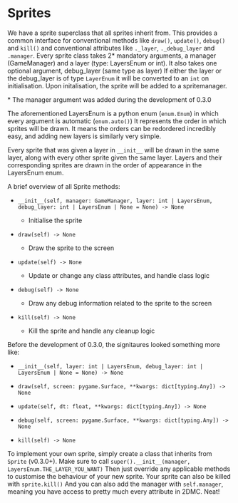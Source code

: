 # Sprites

We have a sprite superclass that all sprites inherit from. This provides a common interface for conventional methods like `draw()`, `update()`, `debug()` and `kill()` and conventional attributes like `._layer`, `._debug_layer` and `.manager`. Every sprite class takes 2* mandatory arguments, a manager (GameManager) and a layer (type: LayersEnum or int). It also takes one optional argument, debug_layer (same type as layer)
If either the layer or the debug_layer is of type `LayerEnum` it will be converted to an `int` on initialisation.
Upon initalisation, the sprite will be added to a spritemanager.

\* The manager argument was added during the development of 0.3.0

The aforementioned LayersEnum is a python enum (`enum.Enum`) in which every argument is automatic (`enum.auto()`)
It represents the order in which sprites will be drawn. It means the orders can be redordered incredibly easy, and adding new layers is similarly very simple.

Every sprite that was given a layer in `__init__` will be drawn in the same layer, along with every other sprite given the same layer.
Layers and their corresponding sprites are drawn in the order of appearance in the LayersEnum enum.

A brief overview of all Sprite methods:

- `__init__(self, manager: GameManager, layer: int | LayersEnum, debug_layer: int | LayersEnum | None = None) -> None`
  
  - Initialise the sprite

- `draw(self) -> None`
  
  - Draw the sprite to the screen

- `update(self) -> None`
  
  - Update or change any class attributes, and handle class logic

- `debug(self) -> None`
  
  - Draw any debug information related to the sprite to the screen

- `kill(self) -> None`
  
  - Kill the sprite and handle any cleanup logic

Before the development of 0.3.0, the signitaures looked something more like:

- `__init__(self, layer: int | LayersEnum, debug_layer: int | LayersEnum | None = None) -> None`

- `draw(self, screen: pygame.Surface, **kwargs: dict[typing.Any]) -> None`

- `update(self, dt: float, **kwargs: dict[typing.Any]) -> None`

- `debug(self, screen: pygame.Surface, **kwargs: dict[typing.Any]) -> None`

- `kill(self) -> None`

To implement your own sprite, simply create a class that inherits from `Sprite` (v0.3.0+).
Make sure to call `super().__init__(manager, LayersEnum.THE_LAYER_YOU_WANT)` Then just override any applicable methods to customise the behaviour of your new sprite.
Your sprite can also be killed with `sprite.kill()` And you can also add the manager with `self.manager`, meaning you have access to pretty much every attribute in 2DMC. Neat!
